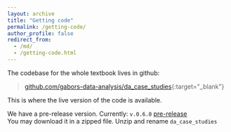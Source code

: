 ```yaml
---
layout: archive
title: "Getting code"
permalink: /getting-code/
author_profile: false
redirect_from:
  - /md/
  - /getting-code.html
---
```



The codebase for the whole textbook lives in github:

>  [github.com/gabors-data-analysis/da_case_studies](https://github.com/gabors-data-analysis/da_case_studies){:target="_blank"} 

  This is where the live version of the code is available. 


We have a pre-release version. Currently:  `v.0.6.0` [pre-release](https://github.com/gabors-data-analysis/da_case_studies/releases/tag/v0.6.0)  
You may download it in a zipped file. Unzip and rename `da_case_studies`  




